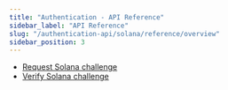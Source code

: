 ```yaml
---
title: "Authentication - API Reference"
sidebar_label: "API Reference"
slug: "/authentication-api/solana/reference/overview"
sidebar_position: 3
---
```


* [Request Solana challenge](/authentication-api/solana/reference/request-challenge-solana)
* [Verify Solana challenge](/authentication-api/solana/reference/verify-challenge-solana)